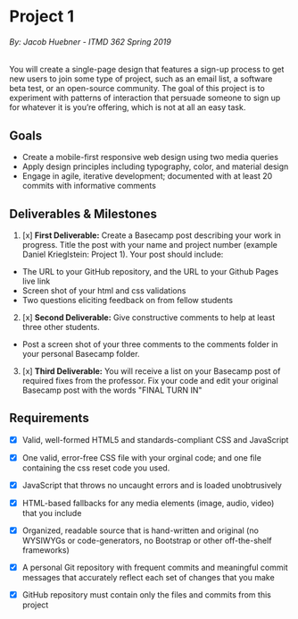 # Project 1
###### By: Jacob Huebner - ITMD 362 Spring 2019 

You will create a single-page design that features a sign-up process to get new users to join some type of project, such as an email list, a software beta test, or an open-source community. The goal of this project is to experiment with patterns of interaction that persuade someone to sign up for whatever it is you’re offering, which is not at all an easy task.

## Goals

* Create a mobile-first responsive web design using two media queries
* Apply design principles including typography, color, and material design
* Engage in agile, iterative development; documented with at least 20 commits with informative comments

## Deliverables & Milestones


1. [x] **First Deliverable:** Create a Basecamp post describing your work in progress. Title the post with your name and project number (example Daniel Krieglstein: Project 1). Your post should include:

* The URL to your GitHub repository, and the URL to your Github Pages live link
* Screen shot of your html and css validations
* Two questions eliciting feedback on from fellow students

2. [x] **Second Deliverable:** Give constructive comments to help at least three other students.

* Post a screen shot of your three comments to the comments folder in your personal Basecamp folder.

3. [x] **Third Deliverable:** You will receive a list on your Basecamp post of required fixes from the professor. Fix your code and edit your original Basecamp post with the words "FINAL TURN IN"


## Requirements

- [x] Valid, well-formed HTML5 and standards-compliant CSS and JavaScript

- [x] One valid, error-free CSS file with your orginal code; and one file containing the css reset code you used.

- [x] JavaScript that throws no uncaught errors and is loaded unobtrusively

- [x] HTML-based fallbacks for any media elements (image, audio, video) that you include

- [x] Organized, readable source that is hand-written and original (no WYSIWYGs or code-generators, no Bootstrap or other off-the-shelf frameworks)

- [x] A personal Git repository with frequent commits and meaningful commit messages that accurately reflect each set of changes that you make

- [x] GitHub repository must contain only the files and commits from this project
